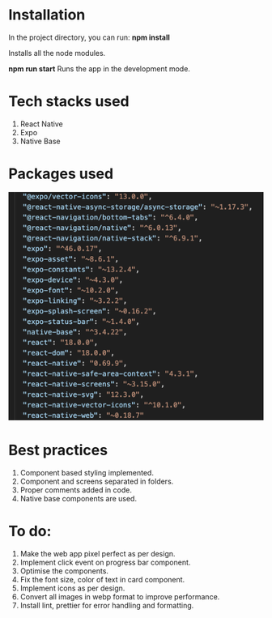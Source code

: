 # Installation
In the project directory, you can run:
**npm install**

Installs all the node modules.

**npm run start**
Runs the app in the development mode.


# Tech stacks used
1. React Native
2. Expo
3. Native Base


# Packages used
![alt text](image.png)


# Best practices
1. Component based styling implemented.
2. Component and screens separated in folders.
3. Proper comments added in code.
4. Native base components are used.


# To do:
1. Make the web app pixel perfect as per design.
2. Implement click event on progress bar component.
3. Optimise the components.
4. Fix the font size, color of text in card component.
5. Implement icons as per design.
6. Convert all images in webp format to improve performance.
7. Install lint, prettier for error handling and formatting.
